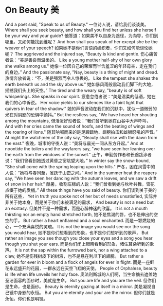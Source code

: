 # On Beauty 美

And a poet said, "Speak to us of Beauty."
一位诗人说，请给我们谈谈美。
Where shall you seek beauty, and how shall you find her unless she herself be your way and your guide?
他答道：如果美不以自身为途径，为向导，你们到哪里，又如何能找到维呢？
And how shall you speak of her except she be the weaver of your speech?
如果她不是你们言语的编织者，你们又如何能谈论她呢？
The aggrieved and the injured say, "Beauty is kind and gentle.
伤心痛苦者说：“美是善良而温柔的。
Like a young mother half-shy of her own glory she walks among us."
她像一位因自己的荣耀而半含羞涩的年轻母亲，走在我们的身边。”
And the passionate say, "Nay, beauty is a thing of might and dread.
热情奔放者说：“不，美是强烈而令人惊畏的。
Like the tempest she shakes the earth beneath us and the sky above us."
她如暴风雨般震动我们脚下的大地，摇撼我们头上的天空。”
The tired and the weary say, "beauty is of soft whisperings. She speaks in our spirit.
疲惫怠倦者说：“美是温柔的低语，她在我们的心中诉说。
Her voice yields to our silences like a faint light that quivers in fear of the shadow."
她的声音波动在我们的沉默中，犹似一道微弱的光在对阴影的恐惧中颤抖。”
But the restless say, "We have heard her shouting among the mountains,
但活泼好动者说：“我们曾听到她在山谷中大声呼叫，
And with her cries came the sound of hoofs, and the beating of wings and the roaring of lions."
随其呐喊而来的是足蹄踏地、翅膀拍击和雄狮怒吼的声音。”
At night the watchmen of the city say, "Beauty shall rise with the dawn from the east."
夜晚，城市的守夜人说：“美将与晨光一同从东方升起。”
And at noontide the toilers and the wayfarers say, "we have seen her leaning over the earth from the windows of the sunset."
正午，辛勤劳作者和长途跋涉者说：“我们曾看到她透过黄昏之窗眺望大地。”
In winter say the snow-bound, "She shall come with the spring leaping upon the hills."
严冬，困在风雪中的人说：“她将与春同至，雀跃于山峦之间。”
And in the summer heat the reapers say, "We have seen her dancing with the autumn leaves, and we saw a drift of snow in her hair."
酷暑，收割庄稼的人说：“我们曾看到她与秋叶共舞，雪花点缀于她的发梢。”
All these things have you said of beauty.
你们谈到关于美的所有这些，
Yet in truth you spoke not of her but of needs unsatisfied,
实际并非关于她本身，而是关于你们未被满足的需求，
And beauty is not a need but an ecstasy.
但美并不是一种需求，而是心醉神迷的欣喜。
It is not a mouth thirsting nor an empty hand stretched forth,
她不是焦渴的唇，也不是伸出的空空的手，
But rather a heart enflamed and a soul enchanted.
而是一颗燃烧的心，一个充满喜悦的灵魂。
It is not the image you would see nor the song you would hear,
她不是你们想看到的形象，也不是你们想听到的歌声，
But rather an image you see though you close your eyes and a song you hear though you shut your ears.
而是你们闭上眼睛看到的形象，堵住耳朵听到的歌声。
It is not the sap within the furrowed bark, nor a wing attached to a claw,
她不是伤残树皮下的树液，也不是悬在利爪下的翅膀。
But rather a garden for ever in bloom and a flock of angels for ever in flight.
而是一座鲜花永远盛开的花园，一群永远在天空飞翔的天使。
People of Orphalese, beauty is life when life unveils her holy face.
奥法利斯城的人们啊，当生命摘去遮盖她圣洁面容的面纱时，美就是生命。
But you are life and you are the veil.
但你们是生命，也是面纱。
Beauty is eternity gazing at itself in a mirror.
美是凝视自己镜中身影的永恒。
But you are eternity and your are the mirror.
但你们就是永恒，你们也是明镜。 